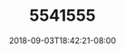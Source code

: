 ---
title: 5541555
date: 2018-09-03T18:42:21-08:00
draft: false
name: 黒羽イヴ
img_url: https://cdn.u1.huluxia.com/g4/M02/63/DF/rBAAdmHwCn-AYkKtAANuVg9dY98348.png
original_fn: DSCF0454.jpg
tags:
- 黒羽イヴ

---